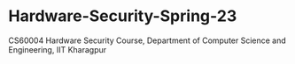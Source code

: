 # Hardware-Security-Spring-23
CS60004 Hardware Security Course, Department of Computer Science and Engineering, IIT Kharagpur
